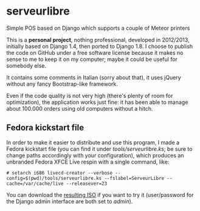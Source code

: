 # serveurlibre
Simple POS based on Django which supports a couple of Meteor printers

This is a **personal project**, nothing professional, developed in 2012/2013, initially based on Django 1.4, then ported to Django 1.8.
I choose to publish the code on GitHub under a free software license because it makes no sense to me to keep it on my computer; maybe it could be useful for somebody else.

It contains some comments in Italian (sorry about that), it uses jQuery without any fancy Bootstrap-like framework.

Even if the code quality is not very high (there's plenty of room for optimization), the application works just fine: it has been able to manage about 100.000 orders using old computers without a hitch.

## Fedora kickstart file

In order to make it easier to distribute and use this program, I made a Fedora kickstart file (you can find it under *tools/serveurlibre.ks*; be sure to change paths accordingly with your configuration), which produces an unbranded Fedora XFCE Live respin with a single command, like:

```
# setarch i686 livecd-creator --verbose --config=$(pwd)/tools/serveurlibre.ks --fslabel=ServeurLibre --cache=/var/cache/live --releasever=23
```

You can download the [resulting ISO](http://experimental.frafra.eu/ServeurLibre.iso) if you want to try it (user/password for the Django admin interface are both set to *admin*).
